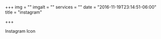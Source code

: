 +++
img = ""
imgalt = ""
services = ""
date = "2016-11-19T23:14:51-06:00"
title = "instagram"

+++
<div class="portfolio icon" data-cat="icon">
  <div class="portfolio-wrapper">			
    <img src="img/portfolios/icon/1.jpg" alt="" />
    <div class="label">
      <div class="label-text">
        <a class="text-title">Instagram</a>
        <span class="text-category">Icon</span>
      </div>
      <div class="label-bg"></div>
    </div>
  </div>
</div>
